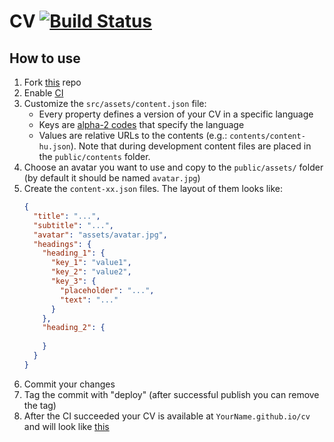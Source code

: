# CV [![Build Status](https://travis-ci.org/Sholtee/cv.svg?branch=master)](https://travis-ci.org/Sholtee/cv)

## How to use
1. Fork [this](https://github.com/sholtee/cv.git ) repo
2. Enable [CI](https://travis-ci.com )
3. Customize the `src/assets/content.json` file:
    - Every property defines a version of your CV in a specific language
    - Keys are [alpha-2 codes](https://www.iso.org/obp/ui/#search ) that specify the language
    - Values are relative URLs to the contents (e.g.: `contents/content-hu.json`). Note that during development content files are placed in the `public/contents` folder.  
4. Choose an avatar you want to use and copy to the `public/assets/` folder (by default it should be named `avatar.jpg`)
5. Create the `content-xx.json` files. The layout of them looks like:
    ```json
    {
      "title": "...",
      "subtitle": "...",
      "avatar": "assets/avatar.jpg",
      "headings": {
        "heading_1": {
          "key_1": "value1",
          "key_2": "value2",
          "key_3": {
            "placeholder": "...",
            "text": "..."
          } 
        },
        "heading_2": {
     
        }
      }
    }
    ```
6. Commit your changes
7. Tag the commit with "deploy" (after successful publish you can remove the tag)
8. After the CI succeeded your CV is available at `YourName.github.io/cv` and will look like [this](https://sholtee.github.io/cv )